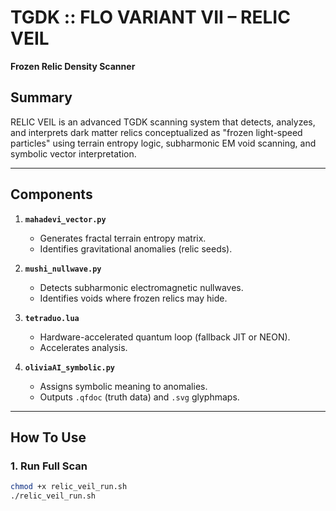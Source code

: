 # TGDK :: FLO VARIANT VII – RELIC VEIL
**Frozen Relic Density Scanner**

## Summary
RELIC VEIL is an advanced TGDK scanning system that detects, analyzes, and interprets dark matter relics conceptualized as "frozen light-speed particles" using terrain entropy logic, subharmonic EM void scanning, and symbolic vector interpretation.

---

## Components

1. **`mahadevi_vector.py`**
   - Generates fractal terrain entropy matrix.
   - Identifies gravitational anomalies (relic seeds).

2. **`mushi_nullwave.py`**
   - Detects subharmonic electromagnetic nullwaves.
   - Identifies voids where frozen relics may hide.

3. **`tetraduo.lua`**
   - Hardware-accelerated quantum loop (fallback JIT or NEON).
   - Accelerates analysis.

4. **`oliviaAI_symbolic.py`**
   - Assigns symbolic meaning to anomalies.
   - Outputs `.qfdoc` (truth data) and `.svg` glyphmaps.

---

## How To Use

### 1. Run Full Scan
```bash
chmod +x relic_veil_run.sh
./relic_veil_run.sh